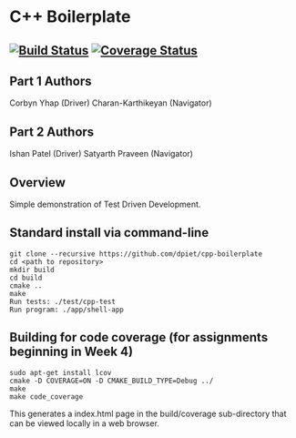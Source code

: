 # C++ Boilerplate
[![Build Status](https://travis-ci.org/cyhap/cpp-boilerplate.svg?branch=master)](https://travis-ci.org/cyhap/cpp-boilerplate)
[![Coverage Status](https://coveralls.io/repos/github/cyhap/cpp-boilerplate/badge.svg?branch=master)](https://coveralls.io/github/cyhap/cpp-boilerplate?branch=master)
---

## Part 1 Authors
Corbyn Yhap (Driver)
Charan-Karthikeyan (Navigator)

## Part 2 Authors
Ishan Patel (Driver)
Satyarth Praveen (Navigator)

## Overview

Simple demonstration of Test Driven Development.

## Standard install via command-line
```
git clone --recursive https://github.com/dpiet/cpp-boilerplate
cd <path to repository>
mkdir build
cd build
cmake ..
make
Run tests: ./test/cpp-test
Run program: ./app/shell-app
```

## Building for code coverage (for assignments beginning in Week 4)
```
sudo apt-get install lcov
cmake -D COVERAGE=ON -D CMAKE_BUILD_TYPE=Debug ../
make
make code_coverage
```
This generates a index.html page in the build/coverage sub-directory that can be viewed locally in a web browser.
